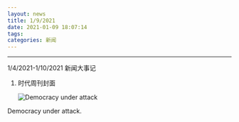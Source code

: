 ```yaml
---
layout: news
title: 1/9/2021
date: 2021-01-09 18:07:14
tags: 
categories: 新闻
---
```


------------------------------------------------------------

1/4/2021-1/10/2021 新闻大事记

<!--more-->

1. 时代周刊封面

   ![Democracy under attack](TIME.jpg)

Democracy under attack.

